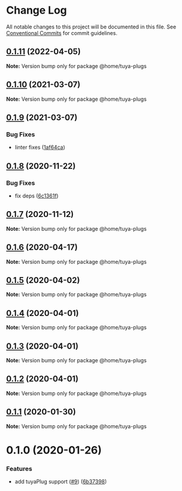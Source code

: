 # Change Log

All notable changes to this project will be documented in this file.
See [Conventional Commits](https://conventionalcommits.org) for commit guidelines.

## [0.1.11](https://github.com/mariusz-kabala/homeAutomation/compare/@home/tuya-plugs@0.1.10...@home/tuya-plugs@0.1.11) (2022-04-05)

**Note:** Version bump only for package @home/tuya-plugs





## [0.1.10](https://github.com/mariusz-kabala/homeAutomation/compare/@home/tuya-plugs@0.1.9...@home/tuya-plugs@0.1.10) (2021-03-07)

**Note:** Version bump only for package @home/tuya-plugs





## [0.1.9](https://github.com/mariusz-kabala/homeAutomation/compare/@home/tuya-plugs@0.1.8...@home/tuya-plugs@0.1.9) (2021-03-07)


### Bug Fixes

* linter fixes ([1af64ca](https://github.com/mariusz-kabala/homeAutomation/commit/1af64cabb2e40797838c1a2337fb7c34ac9b4b54))





## [0.1.8](https://github.com/mariusz-kabala/homeAutomation/compare/@home/tuya-plugs@0.1.7...@home/tuya-plugs@0.1.8) (2020-11-22)


### Bug Fixes

* fix deps ([6c1361f](https://github.com/mariusz-kabala/homeAutomation/commit/6c1361ff7b01bb85ab4521cb4a83e34429d6fbd6))





## [0.1.7](https://github.com/mariusz-kabala/homeAutomation/compare/@home/tuya-plugs@0.1.6...@home/tuya-plugs@0.1.7) (2020-11-12)

**Note:** Version bump only for package @home/tuya-plugs





## [0.1.6](https://github.com/mariusz-kabala/homeAutomation/compare/@home/tuya-plugs@0.1.5...@home/tuya-plugs@0.1.6) (2020-04-17)

**Note:** Version bump only for package @home/tuya-plugs





## [0.1.5](https://github.com/mariusz-kabala/homeAutomation/compare/@home/tuya-plugs@0.1.4...@home/tuya-plugs@0.1.5) (2020-04-02)

**Note:** Version bump only for package @home/tuya-plugs





## [0.1.4](https://github.com/mariusz-kabala/homeAutomation/compare/@home/tuya-plugs@0.1.3...@home/tuya-plugs@0.1.4) (2020-04-01)

**Note:** Version bump only for package @home/tuya-plugs





## [0.1.3](https://github.com/mariusz-kabala/homeAutomation/compare/@home/tuya-plugs@0.1.2...@home/tuya-plugs@0.1.3) (2020-04-01)

**Note:** Version bump only for package @home/tuya-plugs





## [0.1.2](https://github.com/mariusz-kabala/homeAutomation/compare/@home/tuya-plugs@0.1.1...@home/tuya-plugs@0.1.2) (2020-04-01)

**Note:** Version bump only for package @home/tuya-plugs





## [0.1.1](https://github.com/mariusz-kabala/homeAutomation/compare/@home/tuya-plugs@0.1.0...@home/tuya-plugs@0.1.1) (2020-01-30)

**Note:** Version bump only for package @home/tuya-plugs





# 0.1.0 (2020-01-26)


### Features

* add tuyaPlug support ([#9](https://github.com/mariusz-kabala/homeAutomation/issues/9)) ([6b37398](https://github.com/mariusz-kabala/homeAutomation/commit/6b373988deff7cbf3eab89d5a1d155061d585cf1))
